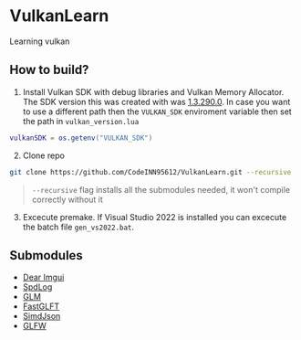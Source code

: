 # VulkanLearn

Learning vulkan

## How to build?

1. Install Vulkan SDK with debug libraries and Vulkan Memory Allocator. The SDK version this was created with was [1.3.290.0](sdk.lunarg.com/sdk/download/1.3.290.0/windows/vulkan_sdk.exe). In case you want to use a different path then the `VULKAN_SDK` enviroment variable then set the path in `vulkan_version.lua`

```lua
vulkanSDK = os.getenv("VULKAN_SDK")
```

2. Clone repo

```bash
git clone https://github.com/CodeINN95612/VulkanLearn.git --recursive
```

> `--recursive` flag installs all the submodules needed, it won't compile correctly without it

3. Excecute premake. If Visual Studio 2022 is installed you can excecute the batch file `gen_vs2022.bat`.

## Submodules

- [Dear Imgui](https://github.com/ocornut/imgui.git)
- [SpdLog](https://github.com/gabime/spdlog.git)
- [GLM](https://github.com/g-truc/glm.git)
- [FastGLFT](https://github.com/spnda/fastgltf)
- [SimdJson](https://github.com/simdjson/simdjson)
- [GLFW](https://github.com/glfw/glfw)
